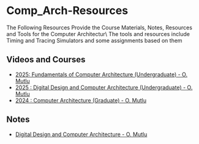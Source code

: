 # Comp_Arch-Resources

The Following Resources Provide the Course Materials, Notes, Resources and Tools for the Computer Architectur\\ 
The tools and resources include Timing and Tracing Simulators and some assignments based on them 
## Videos and Courses

* [2025: Fundamentals of Computer Architecture (Undergraduate) - O. Mutlu](https://safari.ethz.ch/foca/spring2025/doku.php?id=start)
* [2025 : Digital Design and Computer Architecture (Undergraduate) - O. Mutlu](https://safari.ethz.ch/ddca/spring2025/doku.php)
* [2024 : Computer Architecture (Graduate) - O. Mutlu](https://safari.ethz.ch/architecture/fall2024/doku.php?id=start)

## Notes
* [Digital Design and Computer Architecture - O. Mutlu](https://cs.shivi.io/01-Semesters-(BSc)/Semester-2/Digital-Design-and-Computer-Architecture/)

